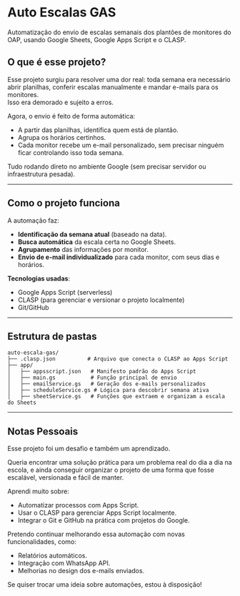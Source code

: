 #  Auto Escalas GAS

Automatização do envio de escalas semanais dos plantões de monitores do OAP, usando Google Sheets, Google Apps Script e o CLASP.

##  O que é esse projeto?

Esse projeto surgiu para resolver uma dor real: toda semana era necessário abrir planilhas, conferir escalas manualmente e mandar e-mails para os monitores.  
Isso era demorado e sujeito a erros.

Agora, o envio é feito de forma automática:
- A partir das planilhas, identifica quem está de plantão.
- Agrupa os horários certinhos.
- Cada monitor recebe um e-mail personalizado, sem precisar ninguém ficar controlando isso toda semana.

Tudo rodando direto no ambiente Google (sem precisar servidor ou infraestrutura pesada).

---

##  Como o projeto funciona

A automação faz:
- **Identificação da semana atual** (baseado na data).
- **Busca automática** da escala certa no Google Sheets.
- **Agrupamento** das informações por monitor.
- **Envio de e-mail individualizado** para cada monitor, com seus dias e horários.

**Tecnologias usadas**:
- Google Apps Script (serverless)
- CLASP (para gerenciar e versionar o projeto localmente)
- Git/GitHub

---

##  Estrutura de pastas

```plaintext
auto-escala-gas/
├── .clasp.json          # Arquivo que conecta o CLASP ao Apps Script
├── app/
│   ├── appsscript.json   # Manifesto padrão do Apps Script
│   ├── main.gs           # Função principal de envio
│   ├── emailService.gs   # Geração dos e-mails personalizados
│   ├── scheduleService.gs # Lógica para descobrir semana ativa
│   ├── sheetService.gs   # Funções que extraem e organizam a escala do Sheets
```
---

## Notas Pessoais

Esse projeto foi um desafio e também um aprendizado.

Queria encontrar uma solução prática para um problema real do dia a dia na escola, e ainda conseguir organizar o projeto de uma forma que fosse escalável, versionada e fácil de manter.

Aprendi muito sobre:
- Automatizar processos com Apps Script.
- Usar o CLASP para gerenciar Apps Script localmente.
- Integrar o Git e GitHub na prática com projetos do Google.

Pretendo continuar melhorando essa automação com novas funcionalidades, como:
- Relatórios automáticos.
- Integração com WhatsApp API.
- Melhorias no design dos e-mails enviados.

Se quiser trocar uma ideia sobre automações, estou à disposição!

